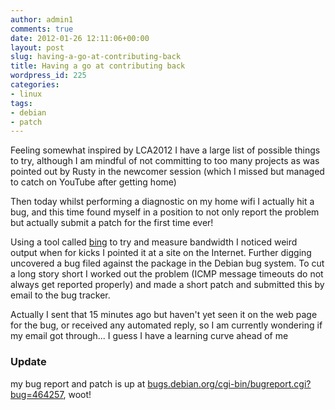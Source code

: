 ```yaml
---
author: admin1
comments: true
date: 2012-01-26 12:11:06+00:00
layout: post
slug: having-a-go-at-contributing-back
title: Having a go at contributing back
wordpress_id: 225
categories:
- linux
tags:
- debian
- patch
---
```


Feeling somewhat inspired by LCA2012 I have a large list of possible things to try, although I am mindful of not committing to too many projects as was pointed out by Rusty in the newcomer session (which I missed but managed to catch on YouTube after getting home)

Then today whilst performing a diagnostic on my home wifi I actually hit a bug, and this time found myself in a position to not only report the problem but actually submit a patch for the first time ever!

Using a tool called [bing](http://packages.debian.org/squeeze/bing) to try and measure bandwidth I noticed weird output when for kicks I pointed it at a site on the Internet.  Further digging uncovered a bug filed against the package in the Debian bug system.  To cut a long story short I worked out the problem (ICMP message timeouts do not always get reported properly) and made a short patch and submitted this by email to the bug tracker.

Actually I sent that 15 minutes ago but haven't yet seen it on the web page for the bug, or received any automated reply, so I am currently wondering if my email got through... I guess I have a learning curve ahead of me



### Update

my bug report and patch is up at [bugs.debian.org/cgi-bin/bugreport.cgi?bug=464257](http://bugs.debian.org/cgi-bin/bugreport.cgi?bug=464257), woot!
